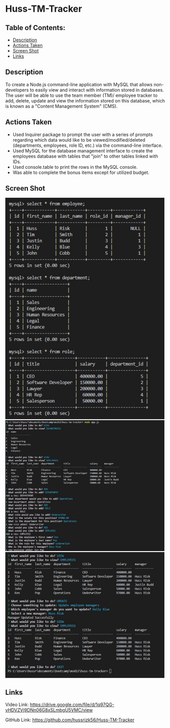 # Huss-TM-Tracker


## Table of Contents: 
* [Description](#Description)
* [Actions Taken](#Actions)
* [Screen Shot](#Screen)
* [Links](#Links)

## Description
To create a Node.js command-line application with MySQL that allows non-developers to easily view and interact with information stored in databases. The user will be able to use the team member (TM)/ employee tracker to add, delete, update and view the information stored on this database, which is known as a "Content Management System" (CMS). 

## Actions Taken
* Used Inquirer package to prompt the user with a series of prompts regarding which data would like to be viewed/modified/deleted (departments, employees, role ID, etc.) via the command-line interface. 
* Used MySQL for the database management interface to create the employees database with tables that "join" to other tables linked with IDs. 
* Used console.table to print the rows in the MySQL console.  
* Was able to complete the bonus items except for utilized budget. 

## Screen Shot

<img src="screenshot1.jpg" width="500px"/> 
<img src="screenshot2.jpg" width="500px"/> 
<img src="screenshot3.jpg" width="500px"/> 
 
## Links

Video Link: https://drive.google.com/file/d/1q97QG-vHDVZVj9DNn06G8xSLmbgU5VMC/view

GitHub Link: https://github.com/hussrizk56/Huss-TM-Tracker

